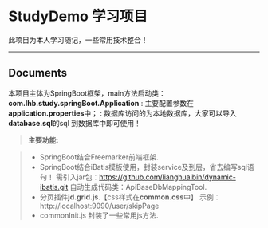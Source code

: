 StudyDemo 学习项目
===================


此项目为本人学习随记，一些常用技术整合！

----------


Documents
-------------

本项目主体为SpringBoot框架，main方法启动类：**com.lhb.study.springBoot.Application**
:  主要配置参数在**application.properties**中；
:  数据库访问的为本地数据库，大家可以导入**database.sql**的sql 到数据库中即可使用！


> **主要功能:**

> - SpringBoot结合Freemarker前端框架.
> - SpringBoot结合iBatis模板使用，封装service及到层，省去编写sql语句！
         需引入jar包：https://github.com/lianghuaibin/dynamic-ibatis.git
         自动生成代码类：ApiBaseDbMappingTool.
> - 分页插件**jd.grid.js**.【css样式在**common.css**中】
>    示例：http://localhost:9090/user/skipPage
> -  commonInit.js 封装了一些常用js方法.